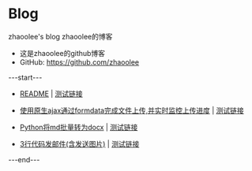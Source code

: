 # Blog
zhaoolee's blog   zhaoolee的博客

- 这是zhaoolee的github博客 
- GitHub: https://github.com/zhaoolee


---start---

- [README](https://github.com/zhaoolee/Blog/blob/master/README.md) | [测试链接](http://fangyuanxiaozhan.com/zhaoolee/Blog/master/README)

- [使用原生ajax通过formdata完成文件上传,并实时监控上传进度](https://github.com/zhaoolee/Blog/blob/master/form_data_upload_file/使用原生ajax通过formdata完成文件上传,并实时监控上传进度.md) | [测试链接](http://fangyuanxiaozhan.com/zhaoolee/Blog/master/form_data_upload_file/使用原生ajax通过formdata完成文件上传,并实时监控上传进度)

- [Python将md批量转为docx](https://github.com/zhaoolee/Blog/blob/master/md_to_word/Python将md批量转为docx.md) | [测试链接](http://fangyuanxiaozhan.com/zhaoolee/Blog/master/md_to_word/Python将md批量转为docx)

- [3行代码发邮件(含发送图片)](https://github.com/zhaoolee/Blog/blob/master/python_send_mail/3行代码发邮件(含发送图片).md) | [测试链接](http://fangyuanxiaozhan.com/zhaoolee/Blog/master/python_send_mail/3行代码发邮件(含发送图片))



---end---





















